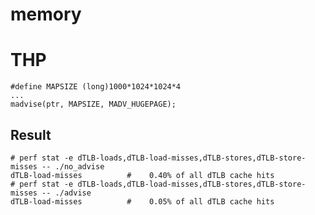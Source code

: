 # memory

# THP 
    #define MAPSIZE (long)1000*1024*1024*4
    ...
    madvise(ptr, MAPSIZE, MADV_HUGEPAGE);
## Result
    # perf stat -e dTLB-loads,dTLB-load-misses,dTLB-stores,dTLB-store-misses -- ./no_advise
    dTLB-load-misses          #    0.40% of all dTLB cache hits
    # perf stat -e dTLB-loads,dTLB-load-misses,dTLB-stores,dTLB-store-misses -- ./advise
    dTLB-load-misses          #    0.05% of all dTLB cache hits
